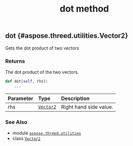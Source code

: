 ﻿---
title: dot method
second_title: Aspose.3D for Python via .NET API References
description: 
type: docs
weight: 40
url: /python-net/aspose.threed.utilities/vector2/dot/
is_root: false
---

## dot {#aspose.threed.utilities.Vector2}

Gets the dot product of two vectors


### Returns 


The dot product of the two vectors.


```python
def dot(self, rhs):
    ...
```


| Parameter | Type | Description |
| :- | :- | :- |
| rhs | [`Vector2`](/3d/python-net/aspose.threed.utilities/vector2) | Right hand side value. |



### See Also
* module [`aspose.threed.utilities`](../../)
* class [`Vector2`](/3d/python-net/aspose.threed.utilities/vector2)
